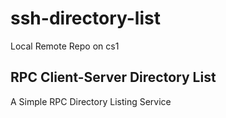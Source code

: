 # ssh-directory-list
Local Remote Repo on cs1
## RPC Client-Server Directory List
A Simple RPC Directory Listing Service
